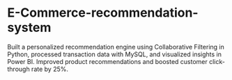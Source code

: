 # E-Commerce-recommendation-system
Built a personalized recommendation engine using Collaborative Filtering in Python, processed transaction data with MySQL, and visualized insights in Power BI. Improved product recommendations and boosted customer click-through rate by 25%.
